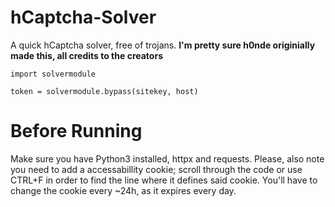 # hCaptcha-Solver
A quick hCaptcha solver, free of trojans. **I'm pretty sure h0nde originially made this, all credits to the creators**

```python3
import solvermodule

token = solvermodule.bypass(sitekey, host)
```

# Before Running
Make sure you have Python3 installed, httpx and requests. Please, also note you need to add a accessabillity cookie; scroll through the code or use CTRL+F in order to find the line where it defines said cookie.
You'll have to change the cookie every ~24h, as it expires every day.

